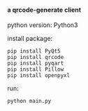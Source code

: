 #### a qrcode-generate client

python version: Python3

install package:
```
pip install PyQt5
pip install qrcode
pip install pyqart
pip install Pillow
pip install openpyxl

```

run:
```python
python main.py
```
